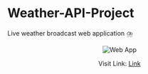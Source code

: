 # Weather-API-Project
Live weather broadcast web application ⛈️
<p align="center">
  <img src="https://i.ibb.co/wMBwj3j/web-app.png" title="Web App"><br>
  <center>
  Visit Link: <a href="https://sleepy-forest-37162.herokuapp.com/" > Link </a>
  </center>
  
</p>
